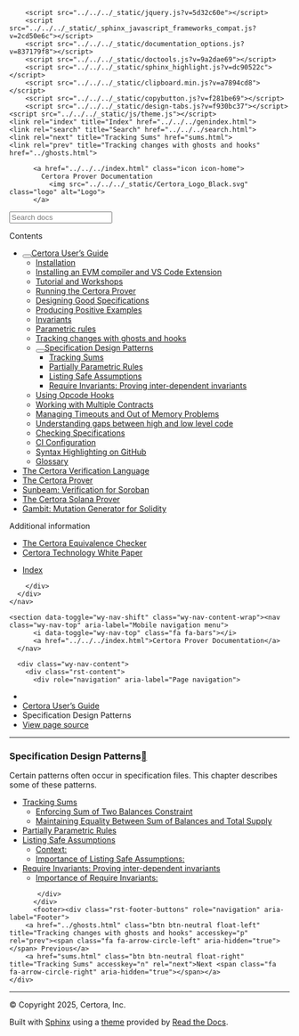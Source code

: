 <!DOCTYPE html><html class="writer-html5" lang="en" data-content_root="../../../"><head>
  <meta charset="utf-8"><meta name="viewport" content="width=device-width, initial-scale=1">

  <meta name="viewport" content="width=device-width, initial-scale=1.0">
  <title>Specification Design Patterns — Certora Prover Documentation 0.0 documentation</title>
      <link rel="stylesheet" type="text/css" href="../../../_static/pygments.css?v=80d5e7a1">
      <link rel="stylesheet" type="text/css" href="../../../_static/css/theme.css?v=19f00094">
      <link rel="stylesheet" type="text/css" href="../../../_static/copybutton.css?v=76b2166b">
      <link rel="stylesheet" type="text/css" href="../../../_static/custom.css?v=098d337b">
      <link rel="stylesheet" type="text/css" href="../../../_static/sphinx-design.min.css?v=87e54e7c">

  
  <!--[if lt IE 9]>
    <script src="../../../_static/js/html5shiv.min.js"></script>
  <![endif]-->
  
        <script src="../../../_static/jquery.js?v=5d32c60e"></script>
        <script src="../../../_static/_sphinx_javascript_frameworks_compat.js?v=2cd50e6c"></script>
        <script src="../../../_static/documentation_options.js?v=837179f8"></script>
        <script src="../../../_static/doctools.js?v=9a2dae69"></script>
        <script src="../../../_static/sphinx_highlight.js?v=dc90522c"></script>
        <script src="../../../_static/clipboard.min.js?v=a7894cd8"></script>
        <script src="../../../_static/copybutton.js?v=f281be69"></script>
        <script src="../../../_static/design-tabs.js?v=f930bc37"></script>
    <script src="../../../_static/js/theme.js"></script>
    <link rel="index" title="Index" href="../../../genindex.html">
    <link rel="search" title="Search" href="../../../search.html">
    <link rel="next" title="Tracking Sums" href="sums.html">
    <link rel="prev" title="Tracking changes with ghosts and hooks" href="../ghosts.html"> 
</head>

<body class="wy-body-for-nav"> 
  <div class="wy-grid-for-nav">
    <nav data-toggle="wy-nav-shift" class="wy-nav-side">
      <div class="wy-side-scroll">
        <div class="wy-side-nav-search">

          
          
          <a href="../../../index.html" class="icon icon-home">
            Certora Prover Documentation
              <img src="../../../_static/Certora_Logo_Black.svg" class="logo" alt="Logo">
          </a>
<div role="search">
  <form id="rtd-search-form" class="wy-form" action="../../../search.html" method="get">
    <input type="text" name="q" placeholder="Search docs" aria-label="Search docs">
    <input type="hidden" name="check_keywords" value="yes">
    <input type="hidden" name="area" value="default">
  </form>
</div>
        </div><div class="wy-menu wy-menu-vertical" data-spy="affix" role="navigation" aria-label="Navigation menu">
              <p class="caption" role="heading"><span class="caption-text">Contents</span></p>
<ul class="current" aria-expanded="true">
<li class="toctree-l1 current" aria-expanded="true"><a class="reference internal" href="../index.html"><button class="toctree-expand" title="Open/close menu"></button>Certora User’s Guide</a><ul class="" aria-expanded="false">
<li class="toctree-l2"><a class="reference internal" href="../install.html">Installation</a></li>
<li class="toctree-l2"><a class="reference internal" href="../install_evm_compiler.html">Installing an EVM compiler and VS Code Extension</a></li>
<li class="toctree-l2"><a class="reference internal" href="../tutorials.html">Tutorial and Workshops</a></li>
<li class="toctree-l2"><a class="reference internal" href="../running.html">Running the Certora Prover</a></li>
<li class="toctree-l2"><a class="reference internal" href="../properties/index.html">Designing Good Specifications</a></li>
<li class="toctree-l2"><a class="reference internal" href="../satisfy.html">Producing Positive Examples</a></li>
<li class="toctree-l2"><a class="reference internal" href="../invariants.html">Invariants</a></li>
<li class="toctree-l2"><a class="reference internal" href="../parametric.html">Parametric rules</a></li>
<li class="toctree-l2"><a class="reference internal" href="../ghosts.html">Tracking changes with ghosts and hooks</a></li>
<li class="toctree-l2 current" aria-expanded="true"><a class="reference internal current" href="#" aria-expanded="true"><button class="toctree-expand" title="Open/close menu"></button>Specification Design Patterns</a><ul>
<li class="toctree-l3"><a class="reference internal" href="sums.html">Tracking Sums</a></li>
<li class="toctree-l3"><a class="reference internal" href="partial-apply.html">Partially Parametric Rules</a></li>
<li class="toctree-l3"><a class="reference internal" href="safe-assum.html">Listing Safe Assumptions</a></li>
<li class="toctree-l3"><a class="reference internal" href="require-invariants.html">Require Invariants: Proving inter-dependent invariants</a></li>
</ul>
</li>
<li class="toctree-l2"><a class="reference internal" href="../opcodes.html">Using Opcode Hooks</a></li>
<li class="toctree-l2"><a class="reference internal" href="../multicontract/index.html">Working with Multiple Contracts</a></li>
<li class="toctree-l2"><a class="reference internal" href="../out-of-resources/index.html">Managing Timeouts and Out of Memory Problems</a></li>
<li class="toctree-l2"><a class="reference internal" href="../gaps.html">Understanding gaps between high and low level code</a></li>
<li class="toctree-l2"><a class="reference internal" href="../checking.html">Checking Specifications</a></li>
<li class="toctree-l2"><a class="reference internal" href="../ci.html">CI Configuration</a></li>
<li class="toctree-l2"><a class="reference internal" href="../github_highlighting.html">Syntax Highlighting on GitHub</a></li>
<li class="toctree-l2"><a class="reference internal" href="../glossary.html">Glossary</a></li>
</ul>
</li>
<li class="toctree-l1"><a class="reference internal" href="../../cvl/index.html">The Certora Verification Language</a></li>
<li class="toctree-l1"><a class="reference internal" href="../../prover/index.html">The Certora Prover</a></li>
<li class="toctree-l1"><a class="reference internal" href="../../sunbeam/index.html">Sunbeam: Verification for Soroban</a></li>
<li class="toctree-l1"><a class="reference internal" href="../../solana/index.html">The Certora Solana Prover</a></li>
<li class="toctree-l1"><a class="reference internal" href="../../gambit/index.html">Gambit: Mutation Generator for Solidity</a></li>
</ul>
<p class="caption" role="heading"><span class="caption-text">Additional information</span></p>
<ul>
<li class="toctree-l1"><a class="reference internal" href="../../equiv-check/index.html">The Certora Equivalence Checker</a></li>
<li class="toctree-l1"><a class="reference internal" href="../../whitepaper/index.html">Certora Technology White Paper</a></li>
</ul>
<ul>
<li class="toctree-l1"><a class="reference internal" href="../../../genindex.html">Index</a></li>
</ul>

        </div>
      </div>
    </nav>

    <section data-toggle="wy-nav-shift" class="wy-nav-content-wrap"><nav class="wy-nav-top" aria-label="Mobile navigation menu">
          <i data-toggle="wy-nav-top" class="fa fa-bars"></i>
          <a href="../../../index.html">Certora Prover Documentation</a>
      </nav>

      <div class="wy-nav-content">
        <div class="rst-content">
          <div role="navigation" aria-label="Page navigation">
  <ul class="wy-breadcrumbs">
      <li><a href="../../../index.html" class="icon icon-home" aria-label="Home"></a></li>
          <li class="breadcrumb-item"><a href="../index.html">Certora User’s Guide</a></li>
      <li class="breadcrumb-item active">Specification Design Patterns</li>
      <li class="wy-breadcrumbs-aside">
            <a href="../../../_sources/docs/user-guide/patterns/index.md.txt" rel="nofollow"> View page source</a>
      </li>
  </ul>
  <hr>
</div>
          <div role="main" class="document" itemscope="itemscope" itemtype="http://schema.org/Article">
           <div itemprop="articleBody">
             
  <section id="specification-design-patterns">
<h1>Specification Design Patterns<a class="headerlink" href="#specification-design-patterns" title="Link to this heading"></a></h1>
<p>Certain patterns often occur in specification files.  This chapter describes
some of these patterns.</p>
<div class="toctree-wrapper compound">
<ul>
<li class="toctree-l1"><a class="reference internal" href="sums.html">Tracking Sums</a><ul>
<li class="toctree-l2"><a class="reference internal" href="sums.html#enforcing-sum-of-two-balances-constraint">Enforcing Sum of Two Balances Constraint</a></li>
<li class="toctree-l2"><a class="reference internal" href="sums.html#maintaining-equality-between-sum-of-balances-and-total-supply">Maintaining Equality Between Sum of Balances and Total Supply</a></li>
</ul>
</li>
<li class="toctree-l1"><a class="reference internal" href="partial-apply.html">Partially Parametric Rules</a></li>
<li class="toctree-l1"><a class="reference internal" href="safe-assum.html">Listing Safe Assumptions</a><ul>
<li class="toctree-l2"><a class="reference internal" href="safe-assum.html#context">Context:</a></li>
<li class="toctree-l2"><a class="reference internal" href="safe-assum.html#importance-of-listing-safe-assumptions">Importance of Listing Safe Assumptions:</a></li>
</ul>
</li>
<li class="toctree-l1"><a class="reference internal" href="require-invariants.html">Require Invariants: Proving inter-dependent invariants</a><ul>
<li class="toctree-l2"><a class="reference internal" href="require-invariants.html#importance-of-require-invariants">Importance of Require Invariants:</a></li>
</ul>
</li>
</ul>
</div>
</section>


           </div>
          </div>
          <footer><div class="rst-footer-buttons" role="navigation" aria-label="Footer">
        <a href="../ghosts.html" class="btn btn-neutral float-left" title="Tracking changes with ghosts and hooks" accesskey="p" rel="prev"><span class="fa fa-arrow-circle-left" aria-hidden="true"></span> Previous</a>
        <a href="sums.html" class="btn btn-neutral float-right" title="Tracking Sums" accesskey="n" rel="next">Next <span class="fa fa-arrow-circle-right" aria-hidden="true"></span></a>
    </div>

  <hr>

  <div role="contentinfo">
    <p>© Copyright 2025, Certora, Inc.</p>
  </div>

  Built with <a href="https://www.sphinx-doc.org/">Sphinx</a> using a
    <a href="https://github.com/readthedocs/sphinx_rtd_theme">theme</a>
    provided by <a href="https://readthedocs.org">Read the Docs</a>.
   

</footer>
        </div>
      </div>
    </section>
  </div>
  <script>
      jQuery(function () {
          SphinxRtdTheme.Navigation.enable(true);
      });
  </script> 


</body></html>